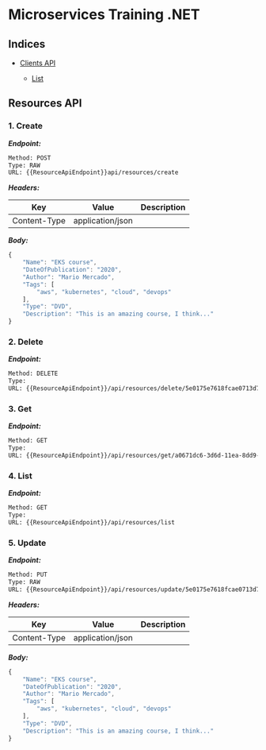 # Microservices Training .NET

## Indices

* [Clients API](#clients-api)
  
  * [List](#1-list)

## Resources API



### 1. Create



***Endpoint:***

```bash
Method: POST
Type: RAW
URL: {{ResourceApiEndpoint}}api/resources/create
```


***Headers:***

| Key | Value | Description |
| --- | ------|-------------|
| Content-Type | application/json |  |



***Body:***

```js        
{
	"Name": "EKS course",
	"DateOfPublication": "2020",
	"Author": "Mario Mercado",
	"Tags": [
		"aws", "kubernetes", "cloud", "devops"
	],
	"Type": "DVD",
	"Description": "This is an amazing course, I think..."
}
```



### 2. Delete



***Endpoint:***

```bash
Method: DELETE
Type: 
URL: {{ResourceApiEndpoint}}/api/resources/delete/5e0175e7618fcae0713d7543
```



### 3. Get



***Endpoint:***

```bash
Method: GET
Type: 
URL: {{ResourceApiEndpoint}}/api/resources/get/a0671dc6-3d6d-11ea-8dd9-38c98647e86c
```



### 4. List



***Endpoint:***

```bash
Method: GET
Type: 
URL: {{ResourceApiEndpoint}}/api/resources/list
```



### 5. Update



***Endpoint:***

```bash
Method: PUT
Type: RAW
URL: {{ResourceApiEndpoint}}/api/resources/update/5e0175e7618fcae0713d7543
```


***Headers:***

| Key | Value | Description |
| --- | ------|-------------|
| Content-Type | application/json |  |



***Body:***

```js        
{
	"Name": "EKS course",
	"DateOfPublication": "2020",
	"Author": "Mario Mercado",
	"Tags": [
		"aws", "kubernetes", "cloud", "devops"
	],
	"Type": "DVD",
	"Description": "This is an amazing course, I think..."
}
```